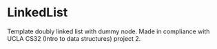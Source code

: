 # LinkedList
Template doubly linked list with dummy node. 
Made in compliance with UCLA CS32 (Intro to data structures) project 2.
